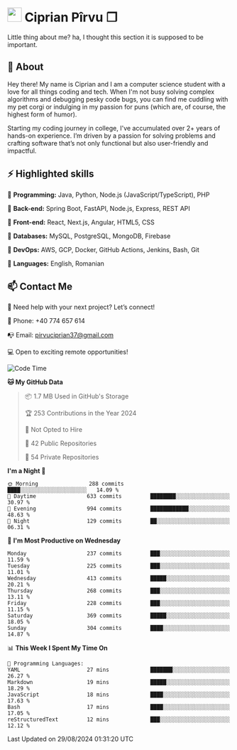 # <img height="32px" src="https://user-images.githubusercontent.com/74038190/216122041-518ac897-8d92-4c6b-9b3f-ca01dcaf38ee.png"> Ciprian Pîrvu ❐ </h1>

Little thing about me? ha, I thought this section it is supposed to be important.

## 🧐 About

Hey there! My name is Ciprian and I am a computer science student with a love for all things coding and tech. When I'm not busy solving complex algorithms and debugging pesky code bugs, you can find me cuddling with my pet corgi or indulging in my passion for puns (which are, of course, the highest form of humor).

Starting my coding journey in college, I've accumulated over 2+ years of hands-on experience. I’m driven by a passion for solving problems and crafting software that’s not only functional but also user-friendly and impactful.


## ⚡ Highlighted skills

🎯 **Programming:** Java, Python, Node.js (JavaScript/TypeScript), PHP

🎯 **Back-end:** Spring Boot, FastAPI, Node.js, Express, REST API

🎯 **Front-end:** React, Next.js, Angular, HTML5, CSS

🎯 **Databases:** MySQL, PostgreSQL, MongoDB, Firebase

🎯 **DevOps:** AWS, GCP, Docker, GitHub Actions, Jenkins, Bash, Git

🎯 **Languages:** English, Romanian



## 📫 Contact Me

🤝 Need help with your next project? Let’s connect!

📱 Phone: +40 774 657 614

📭 Email: pirvuciprian37@gmail.com


💻 Open to exciting remote opportunities!

<!--START_SECTION:waka-->
![Code Time](http://img.shields.io/badge/Code%20Time-2%2C125%20hrs%2020%20mins-blue)

**🐱 My GitHub Data** 

> 📦 1.7 MB Used in GitHub's Storage 
 > 
> 🏆 253 Contributions in the Year 2024
 > 
> 🚫 Not Opted to Hire
 > 
> 📜 42 Public Repositories 
 > 
> 🔑 54 Private Repositories 
 > 
**I'm a Night 🦉** 

```text
🌞 Morning                288 commits         ████░░░░░░░░░░░░░░░░░░░░░   14.09 % 
🌆 Daytime                633 commits         ████████░░░░░░░░░░░░░░░░░   30.97 % 
🌃 Evening                994 commits         ████████████░░░░░░░░░░░░░   48.63 % 
🌙 Night                  129 commits         ██░░░░░░░░░░░░░░░░░░░░░░░   06.31 % 
```
📅 **I'm Most Productive on Wednesday** 

```text
Monday                   237 commits         ███░░░░░░░░░░░░░░░░░░░░░░   11.59 % 
Tuesday                  225 commits         ███░░░░░░░░░░░░░░░░░░░░░░   11.01 % 
Wednesday                413 commits         █████░░░░░░░░░░░░░░░░░░░░   20.21 % 
Thursday                 268 commits         ███░░░░░░░░░░░░░░░░░░░░░░   13.11 % 
Friday                   228 commits         ███░░░░░░░░░░░░░░░░░░░░░░   11.15 % 
Saturday                 369 commits         █████░░░░░░░░░░░░░░░░░░░░   18.05 % 
Sunday                   304 commits         ████░░░░░░░░░░░░░░░░░░░░░   14.87 % 
```


📊 **This Week I Spent My Time On** 

```text
💬 Programming Languages: 
YAML                     27 mins             ███████░░░░░░░░░░░░░░░░░░   26.27 % 
Markdown                 19 mins             █████░░░░░░░░░░░░░░░░░░░░   18.29 % 
JavaScript               18 mins             ████░░░░░░░░░░░░░░░░░░░░░   17.63 % 
Bash                     17 mins             ████░░░░░░░░░░░░░░░░░░░░░   17.05 % 
reStructuredText         12 mins             ███░░░░░░░░░░░░░░░░░░░░░░   12.12 % 
```


 Last Updated on 29/08/2024 01:31:20 UTC
<!--END_SECTION:waka-->
